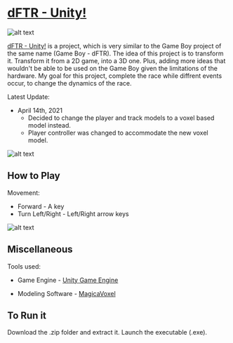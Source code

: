 # [dFTR - Unity!](https://asgith.github.io/unity-dFTR-page)

![alt text](https://asgith.github.io/images/dFTR-track-01.png "dFTR - Unity! Screenshot")

[dFTR - Unity!](https://asgith.github.io/unity-dFTR-page) is a project, which is very similar to the Game Boy project of the same name (Game Boy - dFTR). The idea of this project is to transform it. Transform it from a 2D game, into a 3D one. Plus, adding more ideas that wouldn't be able to be used on the Game Boy given the limitations of the hardware. My goal for this project, complete the race while diffrent events occur, to change the dynamics of the race.

Latest Update:

* April 14th, 2021
  - Decided to change the player and track models to a voxel based model instead.
  - Player controller was changed to accommodate the new voxel model.

![alt text](https://asgith.github.io/images/dFTR-track.jpg "dFTR - Unity! Screenshot")

## How to Play

Movement: 
  * Forward - A key
  * Turn Left/Right - Left/Right arrow keys  

![alt text](https://asgith.github.io/images/dFTR-vehicle.jpg "dFTR - Unity! Screenshot")

## Miscellaneous

Tools used:

* Game Engine - [Unity Game Engine](https://unity.com)

* Modeling Software - [MagicaVoxel](https://ephtracy.github.io)

## To Run it

Download the .zip folder and extract it. Launch the executable (.exe).